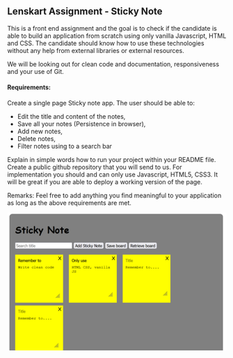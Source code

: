 ## Lenskart Assignment - Sticky Note

This is a front end assignment and the goal is to check if the candidate is able to build an application from scratch using only vanilla Javascript, HTML and CSS. The candidate should know how to use these technologies without any help from external libraries or external resources.

We will be looking out for clean code and documentation, responsiveness and your use of Git.

#### Requirements:
Create a single page Sticky note app. The user should be able to:
- Edit the title and content of the notes,
- Save all your notes (Persistence in browser),
- Add new notes,
- Delete notes,
- Filter notes using to a search bar

Explain in simple words how to run your project within your README file. Create a public github repository that you will send to us.
For implementation you should and can only use Javascript, HTML5, CSS3. It will be great if you are able to deploy a working version of the page.

Remarks:
Feel free to add anything you find meaningful to your application as long as the above requirements are met.

![image](example.png)
